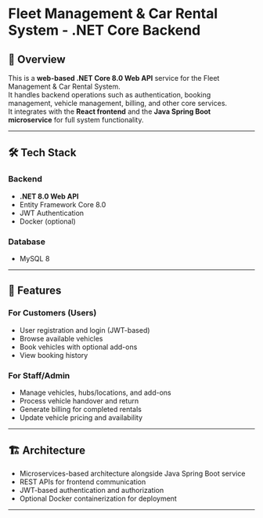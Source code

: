 
# Fleet Management & Car Rental System - .NET Core Backend

## 📌 Overview
This is a **web-based .NET Core 8.0 Web API** service for the Fleet Management & Car Rental System.  
It handles backend operations such as authentication, booking management, vehicle management, billing, and other core services.  
It integrates with the **React frontend** and the **Java Spring Boot microservice** for full system functionality.

---

## 🛠️ Tech Stack

### **Backend**
- **.NET 8.0 Web API**
- Entity Framework Core 8.0
- JWT Authentication
- Docker (optional)

### **Database**
- MySQL 8

---

## 🎯 Features

### **For Customers (Users)**
- User registration and login (JWT-based)
- Browse available vehicles
- Book vehicles with optional add-ons
- View booking history

### **For Staff/Admin**
- Manage vehicles, hubs/locations, and add-ons
- Process vehicle handover and return
- Generate billing for completed rentals
- Update vehicle pricing and availability

---

## 🏗️ Architecture
- Microservices-based architecture alongside Java Spring Boot service
- REST APIs for frontend communication
- JWT-based authentication and authorization
- Optional Docker containerization for deployment

---
